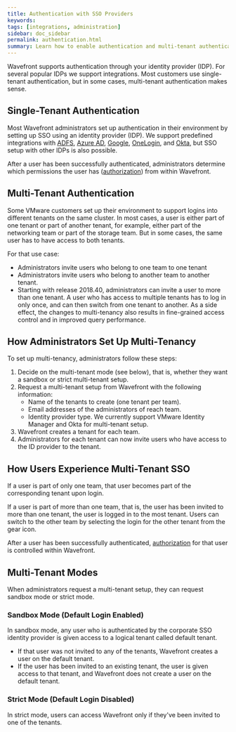```yaml
---
title: Authentication with SSO Providers
keywords:
tags: [integrations, administration]
sidebar: doc_sidebar
permalink: authentication.html
summary: Learn how to enable authentication and multi-tenant authentication.
---
```


Wavefront supports authentication through your identity provider (IDP). For several popular IDPs we support integrations. Most customers use single-tenant authentication, but in some cases, multi-tenant authentication makes sense.


## Single-Tenant Authentication

Most Wavefront administrators set up authentication in their environment by setting up SSO using an identity provider (IDP). We support predefined integrations with [ADFS](adfs.html), [Azure AD](azure_ad.html), [Google](google.html), [OneLogin](onelogin.html), and [Okta](okta.html), but SSO setup with other IDPs is also possible.

After a user has been successfully authenticated, administrators determine which permissions the user has ([authorization](permissions_overview.html)) from within Wavefront.

## Multi-Tenant Authentication

Some VMware customers set up their environment to support logins into different tenants on the same cluster. In most cases, a user is either part of one tenant or part of another tenant, for example, either part of the networking team or part of the storage team. But in some cases, the same user has to have access to both tenants.

For that use case:
* Administrators invite users who belong to one team to one tenant
* Administrators invite users who belong to another team to another tenant.
* Starting with release 2018.40, administrators can invite a user to more than one tenant.   A user who has access to multiple tenants has to log in only once, and can then switch from one tenant to another. As a side effect, the changes to multi-tenancy also results in fine-grained access control and in improved query performance.

## How Administrators Set Up Multi-Tenancy

To set up multi-tenancy, administrators follow these steps:

1. Decide on the multi-tenant mode (see below), that is, whether they want a sandbox or strict multi-tenant setup.
1. Request a multi-tenant setup from Wavefront with the following information:
   * Name of the tenants to create (one tenant per team).
   * Email addresses of the administrators of reach team.
   * Identity provider type. We currently support VMware Identity Manager and Okta for multi-tenant setup.
1. Wavefront creates a tenant for each team.
1. Administrators for each tenant can now invite users who have access to the ID provider to the tenant.

## How Users Experience Multi-Tenant SSO

If a user is part of only one team, that user becomes part of the corresponding tenant upon login.

If a user is part of more than one team, that is, the user has been invited to more than one tenant, the user is logged in to the most tenant. Users can switch to the other team by selecting the login for the other tenant from the gear icon.

After a user has been successfully authenticated, [authorization](permissions_overview.html) for that user is controlled within Wavefront.


## Multi-Tenant Modes

When administrators request a multi-tenant setup, they can request sandbox mode or strict mode.

### Sandbox Mode (Default Login Enabled)

In sandbox mode, any user who is authenticated by the corporate SSO identity provider is given access to a logical tenant called default tenant.
* If that user was not invited to any of the tenants, Wavefront creates a user on the default tenant.
* If the user has been invited to an existing tenant, the user is given access to that tenant, and Wavefront does not create a user on the default tenant.

### Strict Mode (Default Login Disabled)

In strict mode, users can access Wavefront only if they've been invited to one of the tenants.
